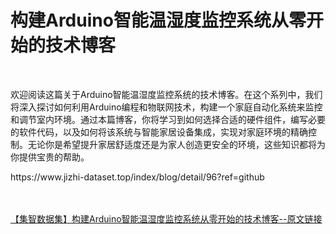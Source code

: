 <h1>构建Arduino智能温湿度监控系统从零开始的技术博客</h1><br /><p>欢迎阅读这篇关于Arduino智能温湿度监控系统的技术博客。在这个系列中，我们将深入探讨如何利用Arduino编程和物联网技术，构建一个家庭自动化系统来监控和调节室内环境。通过本篇博客，你将学习到如何选择合适的硬件组件，编写必要的软件代码，以及如何将该系统与智能家居设备集成，实现对家庭环境的精确控制。无论你是希望提升家居舒适度还是为家人创造更安全的环境，这些知识都将为你提供宝贵的帮助。</p><p>https://www.jizhi-dataset.top/index/blog/detail/96?ref=github</p><br /><br /><a href="https://www.jizhi-dataset.top/index/blog/detail/96?ref=github" target="_blank">【集智数据集】构建Arduino智能温湿度监控系统从零开始的技术博客--原文链接</a>
